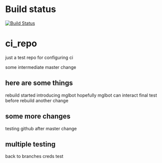 # Build status
[![Build Status](https://travis-ci.org/grahamlopez/ci_repo.svg?branch=master)](https://travis-ci.org/grahamlopez/ci_repo)

# ci_repo
just a test repo for configuring ci

some intermediate master change

## here are some things
rebuild started
introducing mglbot
hopefully mglbot can interact
final test before rebuild
another change

## some more changes
testing github
after master change

## multiple testing
back to branches
creds test
